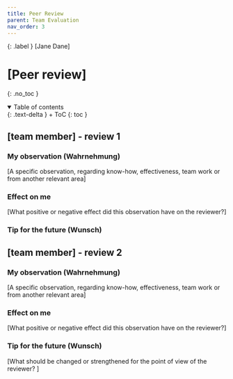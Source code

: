 ```yaml
---
title: Peer Review
parent: Team Evaluation
nav_order: 3
---
```


{: .label }
[Jane Dane]

# [Peer review]
{: .no_toc }

<details open markdown="block">
{: .text-delta }
<summary>Table of contents</summary>
+ ToC
{: toc }
</details>

## [team member] - review 1

### My observation (Wahrnehmung)

[A specific observation, regarding know-how, effectiveness, team work or from another relevant area]

### Effect on me

[What positive or negative effect did this observation have on the reviewer?]

### Tip for the future (Wunsch)

## [team member] - review 2

### My observation (Wahrnehmung)

[A specific observation, regarding know-how, effectiveness, team work or from another relevant area]

### Effect on me

[What positive or negative effect did this observation have on the reviewer?]

### Tip for the future (Wunsch)


[What should be changed or strengthened for the point of view of the reviewer? ]
